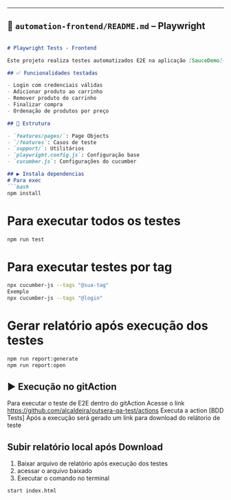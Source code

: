 
---
## 📄 `automation-frontend/README.md` – Playwright
```markdown

# Playwright Tests - Frontend

Este projeto realiza testes automatizados E2E na aplicação [SauceDemo](https://www.saucedemo.com).

## ✅ Funcionalidades testadas

- Login com credenciais válidas
- Adicionar produto ao carrinho
- Remover produto do carrinho
- Finalizar compra
- Ordenação de produtos por preço

## 📁 Estrutura

- `features/pages/`: Page Objects
- `/features`: Casos de teste
- `support/`: Utilitários
- `playwright.config.js`: Configuração base
- `cucumber.js`: Configurações do cucumber

## ▶️ Instala dependencias 
# Para exec
```bash
npm install
```

# Para executar todos os testes
```bash
npm run test
```

# Para executar testes por tag
```bash
npx cucumber-js --tags "@sua-tag"
Exemplo
npx cucumber-js --tags "@login"  
```

# Gerar relatório após execução dos testes
```bash
npm run report:generate
npm run report:open
```

## ▶️ Execução no gitAction
Para executar o teste de E2E dentro do gitAction 
Acesse o link https://github.com/alcaldeira/outsera-qa-test/actions
Executa a action [BDD Tests]
Após a execução será gerado um link para download do relátorio de teste

## Subir relatório local após Download

1. Baixar arquivo de relatório após execução dos testes
2. acessar o arquivo baixado
3. Executar o comando no terminal
```bash
start index.html
```